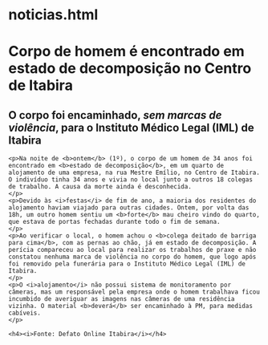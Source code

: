 # noticias.html

<!DOCTYPE html>
<html lang="pt-br">
<head>
    <meta charset="UTF-8">
    <meta name="viewport" content="width=device-width, initial-scale=1.0">
    <title>Meu portal de Notícias</title>
</head>
<body>
    <h1>Corpo de homem é encontrado em estado de decomposição no Centro de Itabira</h1>
    <h2>O corpo foi encaminhado, <i>sem marcas de violência</i>, para o Instituto Médico Legal (IML) de Itabira</h2>

    <p>Na noite de <b>ontem</b> (1º), o corpo de um homem de 34 anos foi encontrado em <b>estado de decomposição</b>, em um quarto de alojamento de uma empresa, na rua Mestre Emílio, no Centro de Itabira. O indivíduo tinha 34 anos e vivia no local junto a outros 18 colegas de trabalho. A causa da morte ainda é desconhecida.   
    </p>
    <p>Devido às <i>festas</i> de fim de ano, a maioria dos residentes do alojamento haviam viajado para outras cidades. Ontem, por volta das 18h, um outro homem sentiu um <b>forte</b> mau cheiro vindo do quarto, que estava de portas fechadas durante todo o fim de semana. 
    </p>
    <p>Ao verificar o local, o homem achou o <b>colega deitado de barriga para cima</b>, com as pernas ao chão, já em estado de decomposição. A perícia compareceu ao local para realizar os trabalhos de praxe e não constatou nenhuma marca de violência no corpo do homem, que logo após foi removido pela funerária para o Instituto Médico Legal (IML) de Itabira.
    </p>
    <p>O <i>alojamento</i> não possui sistema de monitoramento por câmeras, mas um responsável pela empresa onde o homem trabalhava ficou incumbido de averiguar as imagens nas câmeras de uma residência vizinha. O material <b>deverá</b> ser encaminhado à PM, para medidas cabíveis.
    </p>

    <h4><i>Fonte: Defato Online Itabira</i></h4>
</body>
</html>
